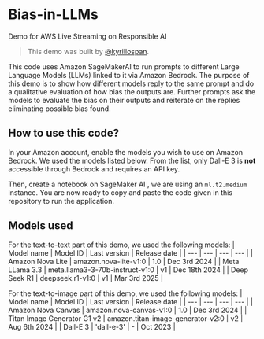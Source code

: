 # Bias-in-LLMs
Demo for AWS Live Streaming on Responsible AI
> This demo was built by [@kyrillospan](https://github.com/kyrillospan).

This code uses Amazon SageMakerAI to run prompts to different Large Language Models (LLMs) linked to it via Amazon Bedrock.
The purpose of this demo is to show how different models reply to the same prompt and do a qualitative evaluation of how bias the outputs are.
Further prompts ask the models to evaluate the bias on their outputs and reiterate on the replies eliminating possible bias found.

## How to use this code?
In your Amazon account, enable the models you wish to use on Amazon Bedrock. We used the models listed below. From the list, only Dall-E 3 is **not** accessible through Bedrock and requires an API key.

Then, create a notebook on SageMaker AI , we are using an `ml.t2.medium` instance. You are now ready to copy and paste the code given in this repository to run the application.

## Models used
For the text-to-text part of this demo, we used the following models:
| Model name | Model ID | Last version | Release date |
| --- | --- | --- | --- |
| Amazon Nova Lite | amazon.nova-lite-v1:0 | 1.0 | Dec 3rd 2024 |
| Meta LLama 3.3 | meta.llama3-3-70b-instruct-v1:0 | v1 | Dec 18th 2024 |
| Deep Seek R1 | deepseek.r1-v1:0 | v1 | Mar 3rd 2025 |

For the text-to-image part of this demo, we used the following models:
| Model name | Model ID | Last version | Release date |
| --- | --- | --- | --- |
| Amazon Nova Canvas | amazon.nova-canvas-v1:0 | 1.0 | Dec 3rd 2024 |
| Titan Image Generator G1 v2 | amazon.titan-image-generator-v2:0 | v2 | Aug 6th 2024 |
| Dall-E 3 | 'dall-e-3' | - | Oct 2023 |
